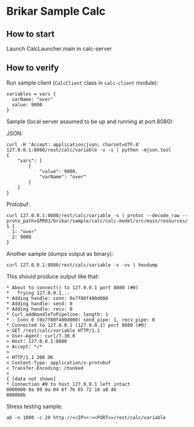 Brikar Sample Calc
==================

## How to start

Launch CalcLauncher.main in calc-server

## How to verify

Run sample client (``CalcClient`` class in ``calc-client`` module):

```
variables = vars {
  varName: "over"
  value: 9000
}
```

Sample (local server assumed to be up and running at port 8080):

JSON:

```
curl -H 'Accept: application/json; charset=UTF-8' 127.0.0.1:8080/rest/calc/variable -v -s | python -mjson.tool
{
    "vars": [
        {
            "value": 9000,
            "varName": "over"
        }
    ]
}
```

Protobuf:

```
curl 127.0.0.1:8080/rest/calc/variable -s | protoc --decode_raw --proto_path=$PROJ/brikar/sample/calc/calc-model/src/main/resources/
1 {
  1: "over"
  2: 9000
}
```

Another sample (dumps output as binary):

```
curl 127.0.0.1:8080/rest/calc/variable -s -vv | hexdump
```

This should produce output like that:

```
* About to connect() to 127.0.0.1 port 8080 (#0)
*   Trying 127.0.0.1...
* Adding handle: conn: 0x7f80f400d000
* Adding handle: send: 0
* Adding handle: recv: 0
* Curl_addHandleToPipeline: length: 1
* - Conn 0 (0x7f80f400d000) send_pipe: 1, recv_pipe: 0
* Connected to 127.0.0.1 (127.0.0.1) port 8080 (#0)
> GET /rest/calc/variable HTTP/1.1
> User-Agent: curl/7.30.0
> Host: 127.0.0.1:8080
> Accept: */*
>
< HTTP/1.1 200 OK
< Content-Type: application/x-protobuf
< Transfer-Encoding: chunked
<
{ [data not shown]
* Connection #0 to host 127.0.0.1 left intact
0000000 0a 09 0a 04 6f 76 65 72 10 a8 46
000000b
```

Stress testing sample:

```
ab -n 1000 -c 20 http://<<IP>>:<<PORT>>/rest/calc/variable
```
